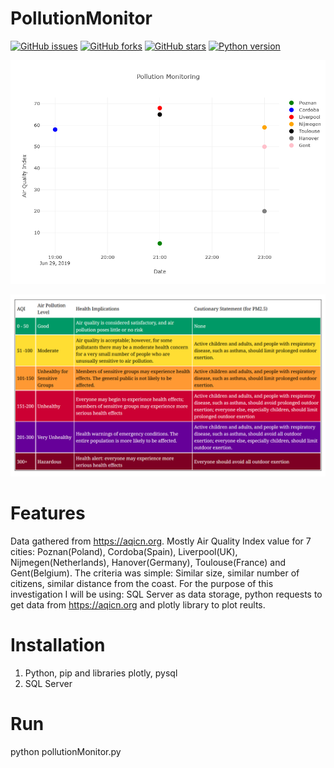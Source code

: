# PollutionMonitor
[![GitHub issues](https://img.shields.io/github/issues/przemastro/pollution-monitor)](https://github.com/przemastro/pollution-monitor/issues)
[![GitHub forks](https://img.shields.io/github/forks/przemastro/pollution-monitor)](https://github.com/przemastro/pollution-monitor/network)
[![GitHub stars](https://img.shields.io/github/stars/przemastro/pollution-monitor)](https://github.com/przemastro/pollution-monitor/stargazers)
[![Python version](https://img.shields.io/badge/Python-2.7.x-%233572A5)](https://github.com/przemastro/performance-testing-training-polish)

![Dashboard](https://github.com/przemastro/pollution-monitor/blob/master/plot.png)

![Dashboard](https://github.com/przemastro/pollution-monitor/blob/master/Description.PNG)

# Features
Data gathered from https://aqicn.org. Mostly Air Quality Index value for 7 cities: Poznan(Poland), Cordoba(Spain), Liverpool(UK), Nijmegen(Netherlands), Hanover(Germany), Toulouse(France) and Gent(Belgium). The criteria was simple: Similar size, similar number of citizens, similar distance from the coast.
For the purpose of this investigation I will be using: SQL Server as data storage, python requests to get data from https://aqicn.org 
and plotly library to plot reults.

# Installation

1. Python, pip and libraries plotly, pysql
2. SQL Server

# Run

python pollutionMonitor.py

